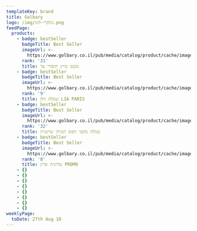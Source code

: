 ```yaml
---
templateKey: brand
title: Golbary
logo: /img/גולברי-לוגו.png
feedPage:
  products:
    - badge: bestSeller
      badgeTitle: Best Seller
      imageUrl: >-
        https://www.golbary.co.il/pub/media/catalog/product/cache/image/e9c3970ab036de70892d86c6d221abfe/2/0/201220_99_1.jpg
      rank: '31'
      title: מכנס טייץ תיפורי צד
    - badge: bestSeller
      badgeTitle: Best Seller
      imageUrl: >-
        https://www.golbary.co.il/pub/media/catalog/product/cache/image/e9c3970ab036de70892d86c6d221abfe/6/0/602340_26_1.jpg
      rank: '9'
      title: שמלה וולן LIA PARIS
    - badge: bestSeller
      badgeTitle: Best Seller
      imageUrl: >-
        https://www.golbary.co.il/pub/media/catalog/product/cache/image/e9c3970ab036de70892d86c6d221abfe/6/0/604150_36_1.jpg
      rank: '32'
      title: שמלה מקסי דפוס חגורה שרשרת
    - badge: bestSeller
      badgeTitle: Best Seller
      imageUrl: >-
        https://www.golbary.co.il/pub/media/catalog/product/cache/image/e9c3970ab036de70892d86c6d221abfe/8/2/820040_20_1.jpg
      rank: '8'
      title: עליונית סריג PROMO
    - {}
    - {}
    - {}
    - {}
    - {}
    - {}
    - {}
    - {}
weeklyPage:
  toDate: 27th Aug 18
---
```


